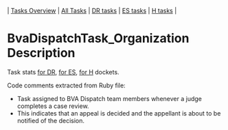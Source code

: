 | [Tasks Overview](../tasks-overview.md) | [All Tasks](../alltasks.md) | [DR tasks](../docket-DR/tasklist.md) | [ES tasks](../docket-ES/tasklist.md) | [H tasks](../docket-H/tasklist.md) |

# BvaDispatchTask_Organization Description

Task stats [for DR](../docket-DR/BvaDispatchTask_Organization.md), [for ES](../docket-ES/BvaDispatchTask_Organization.md), [for H](../docket-H/BvaDispatchTask_Organization.md) dockets.

<!-- class_comments:begin -->
<!-- Do not modify within this block; modify associated rb file instead and run comments_to_descriptions.py. -->
Code comments extracted from Ruby file:
* Task assigned to BVA Dispatch team members whenever a judge completes a case review.
* This indicates that an appeal is decided and the appellant is about to be notified of the decision.
<!-- class_comments:end -->

